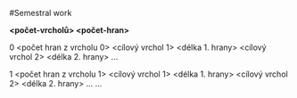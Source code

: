 #Semestral work

**<počet-vrcholů> <počet-hran>**

0 <počet hran z vrcholu 0> <cílový vrchol 1> <délka 1. hrany> <cílový vrchol 2> <délka 2. hrany> ...

1 <počet hran z vrcholu 1> <cílový vrchol 1> <délka 1. hrany> <cílový vrchol 2> <délka 2. hrany> ...
...